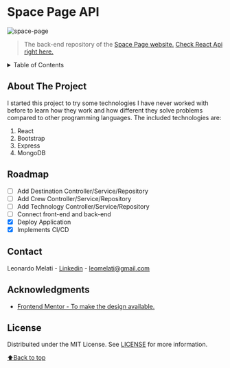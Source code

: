 <div id="top"></div>

# Space Page API

<img src="space-page.gif" alt="space-page">

> The back-end repository of the [Space Page website.](https://leonardo-space-page.herokuapp.com/)
> [Check React Api right here.](https://github.com/Leomelati/space-page)

<details>
  <summary>Table of Contents</summary>
  <ol>
    <li><a href="#about-the-project">About The Project</a></li>
    <li><a href="#roadmap">Roadmap</a></li>
    <li><a href="#license">License</a></li>
    <li><a href="#contact">Contact</a></li>
    <li><a href="#acknowledgments">Acknowledgments</a></li>
  </ol>
</details>

## About The Project

I started this project to try some technologies I have never worked with before to learn how they work and how different they solve problems compared to other programming languages.
The included technologies are:
1. React
2. Bootstrap
3. Express
4. MongoDB

## Roadmap

- [ ] Add Destination Controller/Service/Repository
- [ ] Add Crew Controller/Service/Repository
- [ ] Add Technology Controller/Service/Repository
- [ ] Connect front-end and back-end
- [x] Deploy Application
- [x] Implements CI/CD

## Contact

Leonardo Melati - [Linkedin](https://www.linkedin.com/in/leonardo-melati/) - leomelati@gmail.com

## Acknowledgments

* [Frontend Mentor - To make the design available.](https://www.frontendmentor.io/)

## License

Distribuited under the MIT License. See [LICENSE](LICENSE.md) for more information.

<p align="left"><a href="#top">⬆Back to top</a></p>

